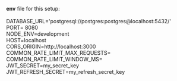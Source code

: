 **env** file for this setup: </br></br>
DATABASE_URL='postgresql://postgres:postgres@localhost:5432/'</br>
PORT= 8080</br>
NODE_ENV=development</br>
HOST=localhost</br>
CORS_ORIGIN=http://localhost:3000</br>
COMMON_RATE_LIMIT_MAX_REQUESTS=</br>
COMMON_RATE_LIMIT_WINDOW_MS=</br>
JWT_SECRET=my_secret_key</br>
JWT_REFRESH_SECRET=my_refresh_secret_key</br>
